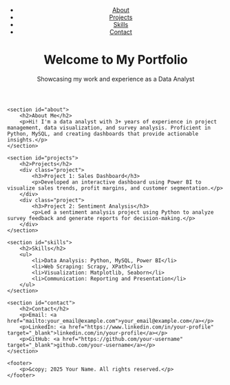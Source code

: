 <!DOCTYPE html>
<html lang="en">

<head>
    <meta charset="UTF-8">
    <meta name="viewport" content="width=device-width, initial-scale=1.0">
    <title>Portfolio</title>
    <link rel="stylesheet" href="style.css">
</head>

<body>
    <header>
        <nav>
            <ul class="nav-links">
                <li><a href="#about">About</a></li>
                <li><a href="#projects">Projects</a></li>
                <li><a href="#skills">Skills</a></li>
                <li><a href="#contact">Contact</a></li>
            </ul>
        </nav>
        <div class="header-content">
            <h1>Welcome to My Portfolio</h1>
            <p>Showcasing my work and experience as a Data Analyst</p>
        </div>
    </header>

    <section id="about">
        <h2>About Me</h2>
        <p>Hi! I'm a data analyst with 3+ years of experience in project management, data visualization, and survey analysis. Proficient in Python, MySQL, and creating dashboards that provide actionable insights.</p>
    </section>

    <section id="projects">
        <h2>Projects</h2>
        <div class="project">
            <h3>Project 1: Sales Dashboard</h3>
            <p>Developed an interactive dashboard using Power BI to visualize sales trends, profit margins, and customer segmentation.</p>
        </div>
        <div class="project">
            <h3>Project 2: Sentiment Analysis</h3>
            <p>Led a sentiment analysis project using Python to analyze survey feedback and generate reports for decision-making.</p>
        </div>
    </section>

    <section id="skills">
        <h2>Skills</h2>
        <ul>
            <li>Data Analysis: Python, MySQL, Power BI</li>
            <li>Web Scraping: Scrapy, XPath</li>
            <li>Visualization: Matplotlib, Seaborn</li>
            <li>Communication: Reporting and Presentation</li>
        </ul>
    </section>

    <section id="contact">
        <h2>Contact</h2>
        <p>Email: <a href="mailto:your_email@example.com">your_email@example.com</a></p>
        <p>LinkedIn: <a href="https://www.linkedin.com/in/your-profile" target="_blank">linkedin.com/in/your-profile</a></p>
        <p>GitHub: <a href="https://github.com/your-username" target="_blank">github.com/your-username</a></p>
    </section>

    <footer>
        <p>&copy; 2025 Your Name. All rights reserved.</p>
    </footer>
</body>

</html>

